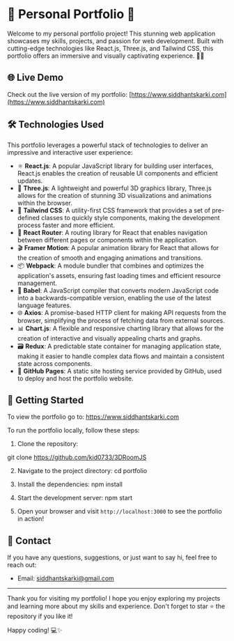 # 🌟 Personal Portfolio 🚀

Welcome to my personal portfolio project! This stunning web application showcases my skills, projects, and passion for web development. Built with cutting-edge technologies like React.js, Three.js, and Tailwind CSS, this portfolio offers an immersive and visually captivating experience. 🎨✨

## 🌐 Live Demo

Check out the live version of my portfolio: [https://www.siddhantskarki.com](https://www.siddhantskarki.com)

## 🛠️ Technologies Used

This portfolio leverages a powerful stack of technologies to deliver an impressive and interactive user experience:

- ⚛️ **React.js**: A popular JavaScript library for building user interfaces, React.js enables the creation of reusable UI components and efficient updates.
- 🎥 **Three.js**: A lightweight and powerful 3D graphics library, Three.js allows for the creation of stunning 3D visualizations and animations within the browser.
- 🌈 **Tailwind CSS**: A utility-first CSS framework that provides a set of pre-defined classes to quickly style components, making the development process faster and more efficient.
- 🚦 **React Router**: A routing library for React that enables navigation between different pages or components within the application.
- 🎬 **Framer Motion**: A popular animation library for React that allows for the creation of smooth and engaging animations and transitions.
- 📦 **Webpack**: A module bundler that combines and optimizes the application's assets, ensuring fast loading times and efficient resource management.
- 🚀 **Babel**: A JavaScript compiler that converts modern JavaScript code into a backwards-compatible version, enabling the use of the latest language features.
- 🌐 **Axios**: A promise-based HTTP client for making API requests from the browser, simplifying the process of fetching data from external sources.
- 📊 **Chart.js**: A flexible and responsive charting library that allows for the creation of interactive and visually appealing charts and graphs.
- 🗃️ **Redux**: A predictable state container for managing application state, making it easier to handle complex data flows and maintain a consistent state across components.
- 🚀 **GitHub Pages**: A static site hosting service provided by GitHub, used to deploy and host the portfolio website.

## 🚀 Getting Started
To view the portfolio go to:
https://www.siddhantskarki.com

To run the portfolio locally, follow these steps:

1. Clone the repository:

git clone https://github.com/kid0733/3DRoomJS


2. Navigate to the project directory:
cd portfolio



3. Install the dependencies:
npm install


4. Start the development server:
npm start


5. Open your browser and visit `http://localhost:3000` to see the portfolio in action!



## 📧 Contact

If you have any questions, suggestions, or just want to say hi, feel free to reach out:

- Email: siddhantskarki@gmail.com


---

Thank you for visiting my portfolio! I hope you enjoy exploring my projects and learning more about my skills and experience. Don't forget to star ⭐ the repository if you like it!

Happy coding! 💻✨
